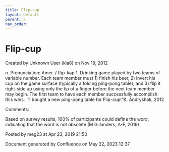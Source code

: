 ```yaml
---
title: Flip-cup
layout: default
parent: F
nav_order:
---
```


# Flip-cup

Created by  Unknown User (kla8) on Nov 19, 2012

n. Pronunciation: Amer. / flɪp-kəp 1. Drinking game played by two teams of variable number. Each team member must 1) finish his beer, 2) invert his cup on the game surface (typically a folding ping-pong table), and 3) flip it right-side up using only the tip of a finger before the next team member may begin. The first team to have each member successfully accomplish this wins.  “I bought a new ping-pong table for Flip-cup!”K. Andryshak, 2012

Comments:

Based on survey results, 100% of participants could define the word; indicating that the word is not obsolete (M Gillanders, A-F, 2019).

Posted by meg23 at Apr 23, 2019 21:50

Document generated by Confluence on May 22, 2023 12:37


